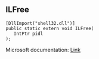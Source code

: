 ## ILFree

```
[DllImport("shell32.dll")]
public static extern void ILFree(
   IntPtr pidl
);
```

Microsoft documentation: [Link](https://learn.microsoft.com/en-us/windows/win32/api/shlobj_core/nf-shlobj_core-ilfree)
